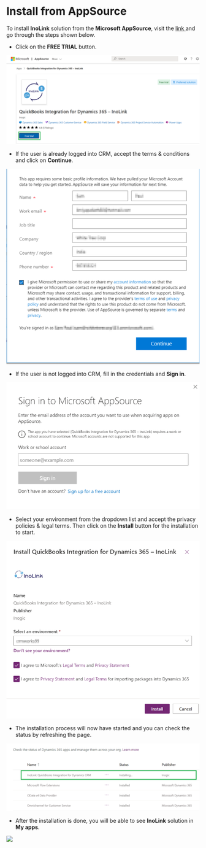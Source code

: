 # Install from AppSource

To install **InoLink** solution from the **Microsoft AppSource**, visit the [link ](https://appsource.microsoft.com/en-us/product/dynamics-365/inogic.e320f205-5436-418e-b292-d01417c32312?tab=Overview)and go through the steps shown below.

* Click on the **FREE TRIAL** button.

![](../../.gitbook/assets/12.png)

* If the user is already logged into CRM, accept the terms & conditions and click on **Continue**.

![](<../../.gitbook/assets/13 (4).png>)

* If the user is not logged into CRM, fill in the credentials and **Sign in**.

![](<../../.gitbook/assets/11 (10).png>)

* Select your environment from the dropdown list and accept the privacy policies & legal terms. Then click on the **Install** button for the installation to start.

![](<../../.gitbook/assets/14 (6).png>)

* The installation process will now have started and you can check the status by refreshing the page.

![](<../../.gitbook/assets/15 (1).png>)

* After the installation is done, you will be able to see **InoLink** solution in **My apps**.

![](<../../.gitbook/assets/Install AppSource\_1.png>)
